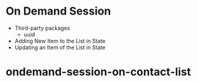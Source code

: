 # On Demand Session

- Third-party packages
  - uuid
- Adding New Item to the List in State
- Updating an Item of the List in State
# ondemand-session-on-contact-list
